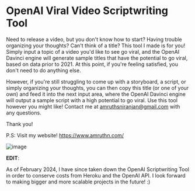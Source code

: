 # OpenAI Viral Video Scriptwriting Tool

Need to release a video, but you don't know how to start? Having trouble organizing your thoughts? Can't think of a title? This tool I made is for you! Simply input a topic of a video you'd like to see go viral, and the OpenAI Davinci engine will generate sample titles that have the potential to go viral, based on data prior to 2021. At this point, if you're feeling satisfied, you don't need to do anything else.

However, if you're still struggling to come up with a storyboard, a script, or simply organizing your thoughts, you can then copy this title (or one of your own) and feed it into the next input area, where the OpenAI Davinci engine will output a sample script with a high potential to go viral. Use this tool however you might like! Contact me at amruthsniranjan@gmail.com with any questions. 

Thank you!

P.S: Visit my website! https://www.amruthn.com/

![image](https://github.com/amruth-sn/openai-project/assets/106125855/dac6dc9c-4fb9-4814-9015-82f084fcc65d)



**EDIT**:

As of February 2024, I have since taken down the OpenAI Scriptwriting Tool in order to conserve costs from Heroku and the OpenAI API. I look forward to making bigger and more scalable projects in the future! :)
